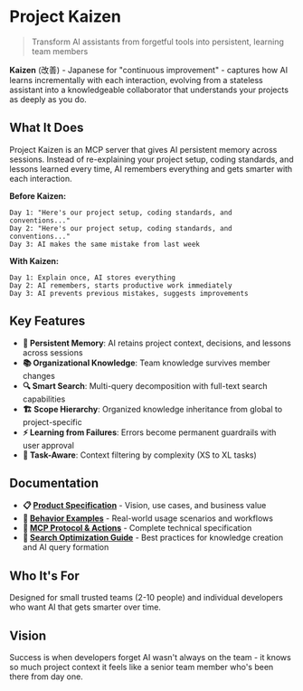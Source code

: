 # Project Kaizen

> Transform AI assistants from forgetful tools into persistent, learning team members

**Kaizen** (改善) - Japanese for "continuous improvement" - captures how AI learns incrementally with each interaction, evolving from a stateless assistant into a knowledgeable collaborator that understands your projects as deeply as you do.

## What It Does

Project Kaizen is an MCP server that gives AI persistent memory across sessions. Instead of re-explaining your project setup, coding standards, and lessons learned every time, AI remembers everything and gets smarter with each interaction.

**Before Kaizen:**
```
Day 1: "Here's our project setup, coding standards, and conventions..."
Day 2: "Here's our project setup, coding standards, and conventions..."
Day 3: AI makes the same mistake from last week
```

**With Kaizen:**
```
Day 1: Explain once, AI stores everything
Day 2: AI remembers, starts productive work immediately  
Day 3: AI prevents previous mistakes, suggests improvements
```

## Key Features

- **🧠 Persistent Memory**: AI retains project context, decisions, and lessons across sessions
- **📚 Organizational Knowledge**: Team knowledge survives member changes
- **🔍 Smart Search**: Multi-query decomposition with full-text search capabilities
- **🏗️ Scope Hierarchy**: Organized knowledge inheritance from global to project-specific
- **⚡ Learning from Failures**: Errors become permanent guardrails with user approval
- **🎯 Task-Aware**: Context filtering by complexity (XS to XL tasks)

## Documentation

- **📋 [Product Specification](./docs/product-specification.md)** - Vision, use cases, and business value
- **📖 [Behavior Examples](./docs/behavior-examples.md)** - Real-world usage scenarios and workflows  
- **🔧 [MCP Protocol & Actions](./docs/mcp-protocol+actions.md)** - Complete technical specification
- **🎯 [Search Optimization Guide](./docs/search-optimization-guide.md)** - Best practices for knowledge creation and AI query formation

## Who It's For

Designed for small trusted teams (2-10 people) and individual developers who want AI that gets smarter over time.

## Vision

Success is when developers forget AI wasn't always on the team - it knows so much project context it feels like a senior team member who's been there from day one.
